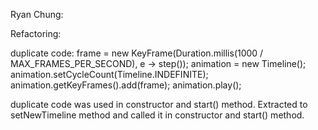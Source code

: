 Ryan Chung:

Refactoring:

duplicate code: 
		frame = new KeyFrame(Duration.millis(1000 / MAX_FRAMES_PER_SECOND), e -> step());
		animation = new Timeline();
		animation.setCycleCount(Timeline.INDEFINITE);
		animation.getKeyFrames().add(frame);
		animation.play();
		
duplicate code was used in constructor and start() method. Extracted to setNewTimeline method and called it in constructor and start() method. 